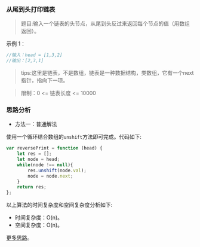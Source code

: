 ### 从尾到头打印链表

> 题目:输入一个链表的头节点，从尾到头反过来返回每个节点的值（用数组返回）。

示例 1：

```js
//输入：head = [1,3,2]
//输出：[2,3,1]
```

> tips:这里是链表，不是数组，链表是一种数据结构，类数组，它有一个next指针，指向下一项。

> 限制：0 <= 链表长度 <= 10000

### 思路分析

- 方法一：普通解法

使用一个循环结合数组的`unshift`方法即可完成。代码如下:

```js
var reversePrint = function (head) {
    let res = [];
    let node = head;
    while(node !== null){
        res.unshift(node.val);
        node = node.next;
    }
    return res;
};
```

以上算法的时间复杂度和空间复杂度分析如下:

* 时间复杂度：O(n)。
* 空间复杂度：O(n)。

[更多思路](https://leetcode.cn/problems/cong-wei-dao-tou-da-yin-lian-biao-lcof/solution/mian-shi-ti-06-cong-wei-dao-tou-da-yin-lian-biao-b/)。
